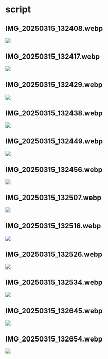 # script

## IMG_20250315_132408.webp
![](IMG_20250315_132408.webp)

## IMG_20250315_132417.webp
![](IMG_20250315_132417.webp)

## IMG_20250315_132429.webp
![](IMG_20250315_132429.webp)

## IMG_20250315_132438.webp
![](IMG_20250315_132438.webp)

## IMG_20250315_132449.webp
![](IMG_20250315_132449.webp)

## IMG_20250315_132456.webp
![](IMG_20250315_132456.webp)

## IMG_20250315_132507.webp
![](IMG_20250315_132507.webp)

## IMG_20250315_132516.webp
![](IMG_20250315_132516.webp)

## IMG_20250315_132526.webp
![](IMG_20250315_132526.webp)

## IMG_20250315_132534.webp
![](IMG_20250315_132534.webp)

## IMG_20250315_132645.webp
![](IMG_20250315_132645.webp)

## IMG_20250315_132654.webp
![](IMG_20250315_132654.webp)
